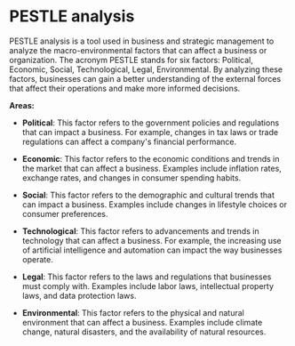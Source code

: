 # PESTLE analysis

PESTLE analysis is a tool used in business and strategic management to analyze the macro-environmental factors that can affect a business or organization. The acronym PESTLE stands for six factors: Political, Economic, Social, Technological, Legal, Environmental. By analyzing these factors, businesses can gain a better understanding of the external forces that affect their operations and make more informed decisions.

**Areas:**

* **Political**: This factor refers to the government policies and regulations that can impact a business. For example, changes in tax laws or trade regulations can affect a company's financial performance.

* **Economic**: This factor refers to the economic conditions and trends in the market that can affect a business. Examples include inflation rates, exchange rates, and changes in consumer spending habits.

* **Social**: This factor refers to the demographic and cultural trends that can impact a business. Examples include changes in lifestyle choices or consumer preferences.

* **Technological**: This factor refers to advancements and trends in technology that can affect a business. For example, the increasing use of artificial intelligence and automation can impact the way businesses operate.

* **Legal**: This factor refers to the laws and regulations that businesses must comply with. Examples include labor laws, intellectual property laws, and data protection laws.

* **Environmental**: This factor refers to the physical and natural environment that can affect a business. Examples include climate change, natural disasters, and the availability of natural resources.
